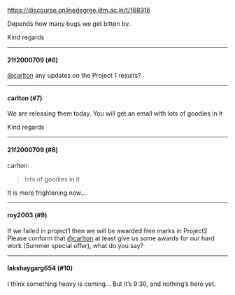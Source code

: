 https://discourse.onlinedegree.iitm.ac.in/t/168916

Depends how many bugs we get bitten by.</p>
<p>Kind regards</p><hr>

<h4>21f2000709 (#6)</h4>
<p><a class="mention" href="/u/carlton">@carlton</a> any updates on the Project 1 results?</p><hr>

<h4>carlton (#7)</h4>
<p>We are releasing them today. You will get an email with lots of goodies in it </p>
<p>Kind regards</p><hr>

<h4>21f2000709 (#8)</h4>
<aside class="quote group-ds-students" data-post="7" data-topic="168916" data-username="carlton">
<div class="title">
<div class="quote-controls"></div>
 carlton:</div>
<blockquote>
<p>lots of goodies in it </p>
</blockquote>
</aside>
<p>It is more frightening now…</p><hr>

<h4>roy2003 (#9)</h4>
<p>If we failed in project1 then we will be awarded free marks in Project2 Please conform that <a class="mention" href="/u/carlton">@carlton</a> at least give us some awards for our hard work (Summer special offer), what do you say?</p><hr>

<h4>lakshaygarg654 (#10)</h4>
<p>I think something heavy is coming… But it’s 9:30, and nothing’s here yet.